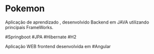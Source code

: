 # Pokemon
 
Aplicação de aprendizado , desenvolvido Backend em JAVA utilizando principais FrameWorks.

#Springboot
#JPA
#Hibernate
#H2

Aplicação WEB frontend desenvolvida em #Angular
